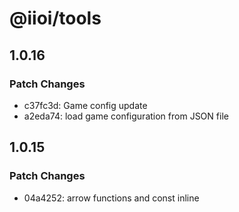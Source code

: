 # @iioi/tools

## 1.0.16

### Patch Changes

-   c37fc3d: Game config update
-   a2eda74: load game configuration from JSON file

## 1.0.15

### Patch Changes

-   04a4252: arrow functions and const inline
